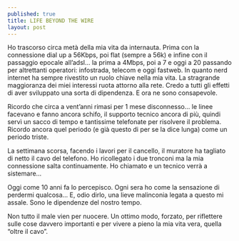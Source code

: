 ```yaml
---
published: true
title: LIFE BEYOND THE WIRE
layout: post
---
```

Ho trascorso circa metà della mia vita da internauta. Prima con la connessione dial up a 56Kbps, poi flat (sempre a 56k) e infine con il passaggio epocale all’adsl… la prima a 4Mbps, poi a 7 e oggi a 20 passando per altrettanti operatori: infostrada, telecom e oggi fastweb. In quanto nerd internet ha sempre rivestito un ruolo chiave nella mia vita. La stragrande maggioranza dei miei interessi ruota attorno alla rete. Credo a tutti gli effetti di aver sviluppato una sorta di dipendenza. E ora ne sono consapevole.

Ricordo che circa a vent’anni rimasi per 1 mese disconnesso… le linee facevano e fanno ancora schifo, il supporto tecnico ancora di più, quindi servì un sacco di tempo e tantissime telefonate per risolvere il problema. Ricordo ancora quel periodo (e già questo di per se la dice lunga) come un periodo triste.

La settimana scorsa, facendo i lavori per il cancello, il muratore ha tagliato di netto il cavo del telefono. Ho ricollegato i due tronconi ma la mia connessione salta continuamente. Ho chiamato e un tecnico verrà a sistemare…

Oggi come 10 anni fa lo percepisco. Ogni sera ho come la sensazione di perdermi qualcosa… E, odio dirlo, una lieve malinconia legata a questo mi assale. Sono le dipendenze del nostro tempo.

Non tutto il male vien per nuocere. Un ottimo modo, forzato, per riflettere sulle cose davvero importanti e per vivere a pieno la mia vita vera, quella “oltre il cavo”.